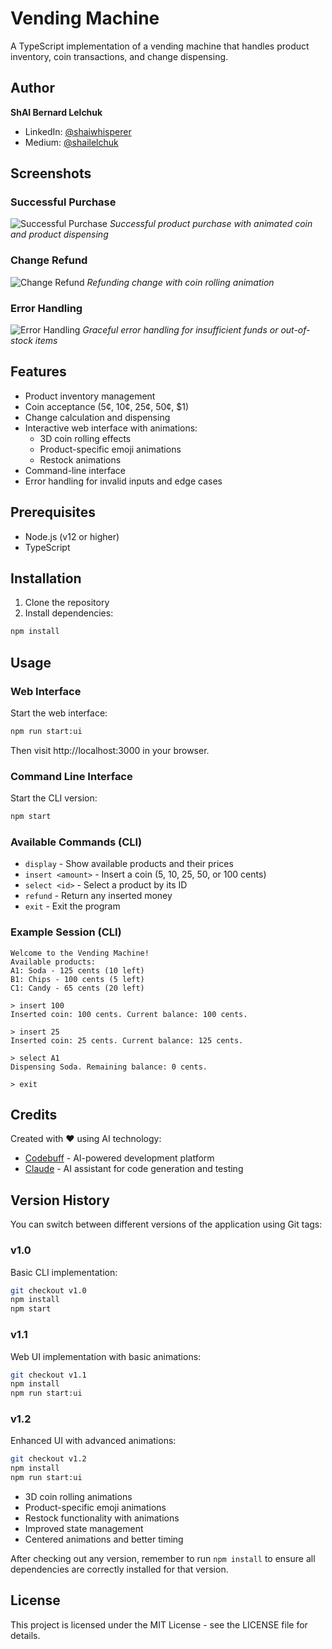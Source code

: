 # Vending Machine

A TypeScript implementation of a vending machine that handles product inventory, coin transactions, and change dispensing.

## Author

**ShAI Bernard Lelchuk**
- LinkedIn: [@shaiwhisperer](https://www.linkedin.com/in/shaiwhisperer/)
- Medium: [@shailelchuk](https://medium.com/@shailelchuk)


## Screenshots

### Successful Purchase
![Successful Purchase](images/vending-machine-success.png)
*Successful product purchase with animated coin and product dispensing*

### Change Refund
![Change Refund](images/vending-machine-refund.png)
*Refunding change with coin rolling animation*

### Error Handling
![Error Handling](images/vending-machine-error.png)
*Graceful error handling for insufficient funds or out-of-stock items*

## Features

- Product inventory management
- Coin acceptance (5¢, 10¢, 25¢, 50¢, $1)
- Change calculation and dispensing
- Interactive web interface with animations:
  - 3D coin rolling effects
  - Product-specific emoji animations
  - Restock animations
- Command-line interface
- Error handling for invalid inputs and edge cases

## Prerequisites

- Node.js (v12 or higher)
- TypeScript

## Installation

1. Clone the repository
2. Install dependencies:
```bash
npm install
```

## Usage

### Web Interface
Start the web interface:
```bash
npm run start:ui
```
Then visit http://localhost:3000 in your browser.

### Command Line Interface
Start the CLI version:
```bash
npm start
```

### Available Commands (CLI)

- `display` - Show available products and their prices
- `insert <amount>` - Insert a coin (5, 10, 25, 50, or 100 cents)
- `select <id>` - Select a product by its ID
- `refund` - Return any inserted money
- `exit` - Exit the program

### Example Session (CLI)
```
Welcome to the Vending Machine!
Available products:
A1: Soda - 125 cents (10 left)
B1: Chips - 100 cents (5 left)
C1: Candy - 65 cents (20 left)

> insert 100
Inserted coin: 100 cents. Current balance: 100 cents.

> insert 25
Inserted coin: 25 cents. Current balance: 125 cents.

> select A1
Dispensing Soda. Remaining balance: 0 cents.

> exit
```

## Credits
Created with ❤️ using AI technology:
- [Codebuff](https://codebuff.com) - AI-powered development platform
- [Claude](https://anthropic.com/claude) - AI assistant for code generation and testing

## Version History

You can switch between different versions of the application using Git tags:

### v1.0
Basic CLI implementation:
```bash
git checkout v1.0
npm install
npm start
```

### v1.1
Web UI implementation with basic animations:
```bash
git checkout v1.1
npm install
npm run start:ui
```

### v1.2
Enhanced UI with advanced animations:
```bash
git checkout v1.2
npm install
npm run start:ui
```
- 3D coin rolling animations
- Product-specific emoji animations
- Restock functionality with animations
- Improved state management
- Centered animations and better timing

After checking out any version, remember to run `npm install` to ensure all dependencies are correctly installed for that version.

## License

This project is licensed under the MIT License - see the LICENSE file for details.
